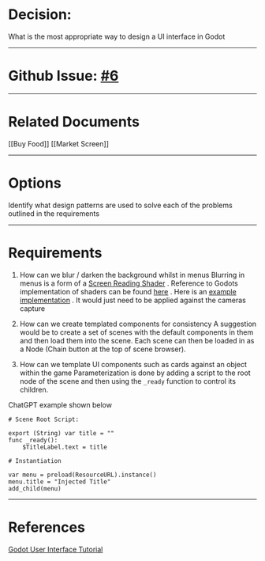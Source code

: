 
# Decision:
What is the most appropriate way to design a UI interface in Godot

---
# Github Issue: [#6](https://github.com/JackFawthorpe/FoodRTS/issues/6) 
---
# Related Documents
[[Buy Food]]
[[Market Screen]]

---
# Options

Identify what design patterns are used to solve each of the problems outlined in the requirements

---
# Requirements

1. How can we blur / darken the background whilst in menus 
Blurring in menus is a form of a [Screen Reading Shader](https://docs.godotengine.org/en/3.0/tutorials/shading/screen-reading_shaders.html) . Reference to Godots implementation of shaders can be found [here](https://docs.godotengine.org/en/3.0/tutorials/shading/index.html) . Here is an [example implementation](https://github.com/godotengine/godot-demo-projects/blob/3.5-9e68af3/2d/screen_space_shaders/shaders/blur.shader) . It would just need to be applied against the cameras capture

2. How can we create templated components for consistency
A suggestion would be to create a set of scenes with the default components in them and then load them into the scene. Each scene can then be loaded in as a Node (Chain button at the top of scene browser).

3. How can we template UI components such as cards against an object within the game
Parameterization is done by adding a script to the root node of the scene and then using the ```_ready``` function to control its children.

ChatGPT example shown below

```
# Scene Root Script:

export (String) var title = ""
func _ready():
	$TitleLabel.text = title

# Instantiation

var menu = preload(ResourceURL).instance()
menu.title = "Injected Title"
add_child(menu)
```
---
# References
[Godot User Interface Tutorial ](https://www.youtube.com/watch?v=w0abIGbJntQ)  